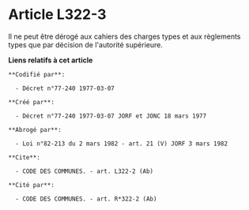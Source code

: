 # Article L322-3

Il ne peut être dérogé aux cahiers des charges types et aux règlements types que par décision de l'autorité supérieure.

**Liens relatifs à cet article**

	**Codifié par**:

	  - Décret n°77-240 1977-03-07

	**Créé par**:

	  - Décret n°77-240 1977-03-07 JORF et JONC 18 mars 1977

	**Abrogé par**:

	  - Loi n°82-213 du 2 mars 1982 - art. 21 (V) JORF 3 mars 1982

	**Cite**:

	  - CODE DES COMMUNES. - art. L322-2 (Ab)

	**Cité par**:

	  - CODE DES COMMUNES. - art. R*322-2 (Ab)
